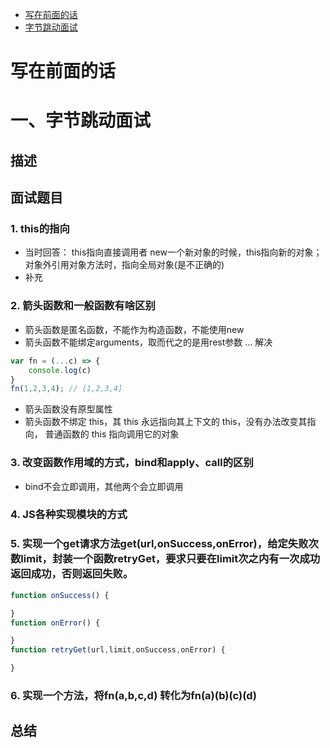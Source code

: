 <!-- GFM-TOC -->
* [写在前面的话](#写在前面的话)
* [字节跳动面试](#字节跳动面试)
<!-- GFM-TOC -->

# 写在前面的话

# 一、字节跳动面试

## 描述

## 面试题目

### 1. this的指向

- 当时回答：
    this指向直接调用者
    new一个新对象的时候，this指向新的对象；
    对象外引用对象方法时，指向全局对象(是不正确的)
- 补充

### 2. 箭头函数和一般函数有啥区别
- 箭头函数是匿名函数，不能作为构造函数，不能使用new
- 箭头函数不能绑定arguments，取而代之的是用rest参数 ... 解决
    
```js
var fn = (...c) => {
    console.log(c)
}
fn(1,2,3,4); // [1,2,3,4]
```  

- 箭头函数没有原型属性
- 箭头函数不绑定 this，其 this 永远指向其上下文的 this，没有办法改变其指向，
  普通函数的 this 指向调用它的对象

### 3. 改变函数作用域的方式，bind和apply、call的区别
- bind不会立即调用，其他两个会立即调用
### 4. JS各种实现模块的方式
### 5. 实现一个get请求方法get(url,onSuccess,onError)，给定失败次数limit，封装一个函数retryGet，要求只要在limit次之内有一次成功返回成功，否则返回失败。

```js
function onSuccess() {

}
function onError() {

}
function retryGet(url,limit,onSuccess,onError) {

} 
```

### 6. 实现一个方法，将fn(a,b,c,d) 转化为fn(a)(b)(c)(d)

## 总结
